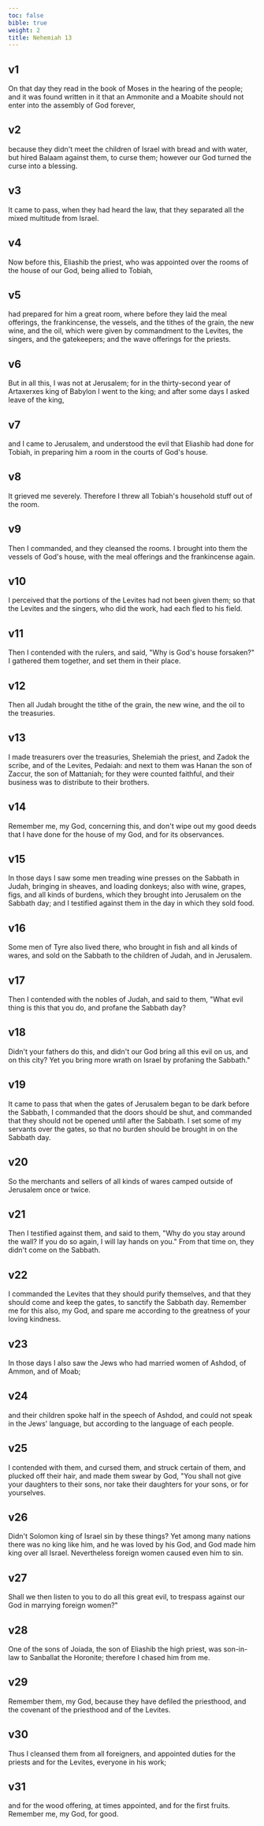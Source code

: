 ```yaml
---
toc: false
bible: true
weight: 2
title: Nehemiah 13
---
```




## v1 
On that day they read in the book of Moses in the hearing of the people; and it was found written in it that an Ammonite and a Moabite should not enter into the assembly of God forever, 

## v2 
because they didn't meet the children of Israel with bread and with water, but hired Balaam against them, to curse them; however our God turned the curse into a blessing. 

## v3 
It came to pass, when they had heard the law, that they separated all the mixed multitude from Israel. 

## v4 
Now before this, Eliashib the priest, who was appointed over the rooms of the house of our God, being allied to Tobiah, 

## v5 
had prepared for him a great room, where before they laid the meal offerings, the frankincense, the vessels, and the tithes of the grain, the new wine, and the oil, which were given by commandment to the Levites, the singers, and the gatekeepers; and the wave offerings for the priests. 

## v6 
But in all this, I was not at Jerusalem; for in the thirty-second year of Artaxerxes king of Babylon I went to the king; and after some days I asked leave of the king, 

## v7 
and I came to Jerusalem, and understood the evil that Eliashib had done for Tobiah, in preparing him a room in the courts of God's house. 

## v8 
It grieved me severely. Therefore I threw all Tobiah's household stuff out of the room. 

## v9 
Then I commanded, and they cleansed the rooms. I brought into them the vessels of God's house, with the meal offerings and the frankincense again. 

## v10 
I perceived that the portions of the Levites had not been given them; so that the Levites and the singers, who did the work, had each fled to his field. 

## v11 
Then I contended with the rulers, and said, "Why is God's house forsaken?" I gathered them together, and set them in their place. 

## v12 
Then all Judah brought the tithe of the grain, the new wine, and the oil to the treasuries. 

## v13 
I made treasurers over the treasuries, Shelemiah the priest, and Zadok the scribe, and of the Levites, Pedaiah: and next to them was Hanan the son of Zaccur, the son of Mattaniah; for they were counted faithful, and their business was to distribute to their brothers. 

## v14 
Remember me, my God, concerning this, and don't wipe out my good deeds that I have done for the house of my God, and for its observances. 

## v15 
In those days I saw some men treading wine presses on the Sabbath in Judah, bringing in sheaves, and loading donkeys; also with wine, grapes, figs, and all kinds of burdens, which they brought into Jerusalem on the Sabbath day; and I testified against them in the day in which they sold food. 

## v16 
Some men of Tyre also lived there, who brought in fish and all kinds of wares, and sold on the Sabbath to the children of Judah, and in Jerusalem. 

## v17 
Then I contended with the nobles of Judah, and said to them, "What evil thing is this that you do, and profane the Sabbath day? 

## v18 
Didn't your fathers do this, and didn't our God bring all this evil on us, and on this city? Yet you bring more wrath on Israel by profaning the Sabbath." 

## v19 
It came to pass that when the gates of Jerusalem began to be dark before the Sabbath, I commanded that the doors should be shut, and commanded that they should not be opened until after the Sabbath. I set some of my servants over the gates, so that no burden should be brought in on the Sabbath day. 

## v20 
So the merchants and sellers of all kinds of wares camped outside of Jerusalem once or twice. 

## v21 
Then I testified against them, and said to them, "Why do you stay around the wall? If you do so again, I will lay hands on you." From that time on, they didn't come on the Sabbath. 

## v22 
I commanded the Levites that they should purify themselves, and that they should come and keep the gates, to sanctify the Sabbath day. Remember me for this also, my God, and spare me according to the greatness of your loving kindness. 

## v23 
In those days I also saw the Jews who had married women of Ashdod, of Ammon, and of Moab; 

## v24 
and their children spoke half in the speech of Ashdod, and could not speak in the Jews' language, but according to the language of each people. 

## v25 
I contended with them, and cursed them, and struck certain of them, and plucked off their hair, and made them swear by God, "You shall not give your daughters to their sons, nor take their daughters for your sons, or for yourselves. 

## v26 
Didn't Solomon king of Israel sin by these things? Yet among many nations there was no king like him, and he was loved by his God, and God made him king over all Israel. Nevertheless foreign women caused even him to sin. 

## v27 
Shall we then listen to you to do all this great evil, to trespass against our God in marrying foreign women?" 

## v28 
One of the sons of Joiada, the son of Eliashib the high priest, was son-in-law to Sanballat the Horonite; therefore I chased him from me. 

## v29 
Remember them, my God, because they have defiled the priesthood, and the covenant of the priesthood and of the Levites. 

## v30 
Thus I cleansed them from all foreigners, and appointed duties for the priests and for the Levites, everyone in his work; 

## v31 
and for the wood offering, at times appointed, and for the first fruits. Remember me, my God, for good.

